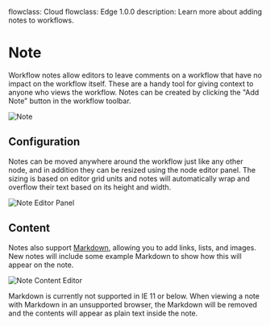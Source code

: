 flowclass: Cloud
flowclass: Edge 1.0.0
description: Learn more about adding notes to workflows.

# Note

Workflow notes allow editors to leave comments on a workflow that have no impact on the workflow itself. These are a handy tool for giving context to anyone who views the workflow. Notes can be created by clicking the "Add Note" button in the workflow toolbar.

![Note](/images/workflows/annotations/note.png "Note")

## Configuration

Notes can be moved anywhere around the workflow just like any other node, and in addition they can be resized using the node editor panel. The sizing is based on editor grid units and notes will automatically wrap and overflow their text based on its height and width.

![Note Editor Panel](/images/workflows/annotations/note-editor-panel.png "Note Editor Panel")

## Content

Notes also support [Markdown](https://commonmark.org/help/), allowing you to add links, lists, and images. New notes will include some example Markdown to show how this will appear on the note.

![Note Content Editor](/images/workflows/annotations/note-content-editor.png "Note Content Editor")

Markdown is currently not supported in IE 11 or below. When viewing a note with Markdown in an unsupported browser, the Markdown will be removed and the contents will appear as plain text inside the note.
